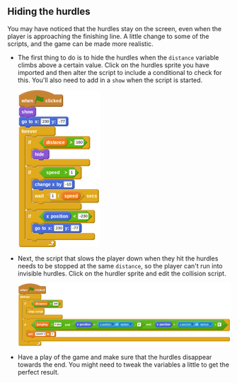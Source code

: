 ## Hiding the hurdles

You may have noticed that the hurdles stay on the screen, even when the player is approaching the finishing line. A little change to some of the scripts, and the game can be made more realistic.

- The first thing to do is to hide the hurdles when the `distance` variable climbs above a certain value. Click on the hurdles sprite you have imported and then alter the script to include a conditional to check for this. You'll also need to add in a `show` when the script is started.

    <!--
    ``` scratch
	when green flag clicked
	show
	go to x: [230] y:[-77]
	forever
	if <(distance) > [160]>
	hide
	if <(speed) > [1]>
	change x by [-10]
	wait <[1]/(speed)> secs
	if <(x position) < [-230]>
	go to x:[230] y:[-77]
    ```
    -->

	![script](images/hurdles2.png)
	
- Next, the script that slows the player down when they hit the hurdles needs to be stopped at the same `distance`, so the player can't run into invisible hurdles. Click on the hurdler sprite and edit the collision script.

    <!--
	``` scratch
	when green flag clicked
	forever
	if <(distance) > [160]>
	stop script
	if <<(jumping)=[False]>and<<(x position) > (([x position v] of [Sprite3 v])- [5])> and <(x position) < (([x position v] of [Sprite3 v]) + [5])>>>
	set [speed V] to [2]
	```
    -->

	![script](images/collide2.png)

- Have a play of the game and make sure that the hurdles disappear towards the end. You might need to tweak the variables a little to get the perfect result.

